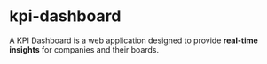 # kpi-dashboard
A KPI Dashboard is a web application designed to provide **real-time insights** for companies and their boards.
